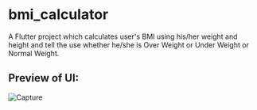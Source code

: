 # bmi_calculator

A Flutter project which calculates user's BMI using his/her weight and height and tell the use whether he/she is Over Weight or Under Weight or Normal Weight.

## Preview of UI:

![Capture](https://user-images.githubusercontent.com/52828691/137073185-2ecf88ab-0e20-4c76-b1e5-52cc4d3c10da.PNG)
